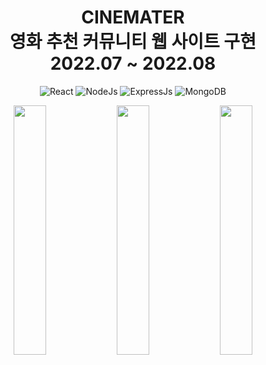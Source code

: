 <div align="center">
<h1>
CINEMATER </br>
영화 추천 커뮤니티 웹 사이트 구현</br>
2022.07 ~ 2022.08
</h1>

<img alt="React" src ="https://img.shields.io/badge/React-61DAFB.svg?&style=for-the-badge&logo=React&logoColor=white"/>  <img alt="NodeJs" src="https://img.shields.io/badge/Node.js-339933?style=for-the-badge&logo=Node.js&logoColor=white"/>  <img alt="ExpressJs" src="https://img.shields.io/badge/Express.js-A8B9CC?style=for-the-badge&logo=Node.js&logoColor=white"/>  <img alt="MongoDB" src="https://img.shields.io/badge/MongoDB-47A248?style=for-the-badge&logo=MongoDB&logoColor=white"/>

<img src="https://user-images.githubusercontent.com/11794584/187943991-d4ada81d-81df-49fd-8ef3-886278cefffb.png" width="32%"/>
<img src="https://user-images.githubusercontent.com/11794584/187943870-ba00dd91-cc0a-4bb9-8d12-36752a416300.png" width="32%"/>
<img src="https://user-images.githubusercontent.com/11794584/187944097-9140e1b6-8b9c-4307-b615-da9b3d1c45a2.png" width="32%"/>
</div>
